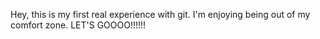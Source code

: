 Hey, this is my first real experience with git.
I'm enjoying being out of my comfort zone.
			LET'S GOOOO!!!!!!
